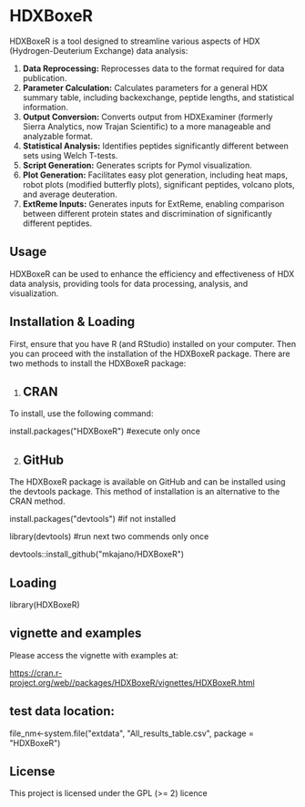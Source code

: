# HDXBoxeR

HDXBoxeR is a tool designed to streamline various aspects of HDX (Hydrogen-Deuterium Exchange) data analysis:

1. **Data Reprocessing:** Reprocesses data to the format required for data publication.
2. **Parameter Calculation:** Calculates parameters for a general HDX summary table, including backexchange, peptide lengths, and statistical information.
3. **Output Conversion:** Converts output from HDXExaminer (formerly Sierra Analytics, now Trajan Scientific) to a more manageable and analyzable format.
4. **Statistical Analysis:** Identifies peptides significantly different between sets using Welch T-tests.
5. **Script Generation:** Generates scripts for Pymol visualization.
6. **Plot Generation:** Facilitates easy plot generation, including heat maps, robot plots (modified butterfly plots), significant peptides, volcano plots, and average deuteration.
7. **ExtReme Inputs:** Generates inputs for ExtReme, enabling comparison between different protein states and discrimination of significantly different peptides.

## Usage

HDXBoxeR can be used to enhance the efficiency and effectiveness of HDX data analysis, providing tools for data processing, analysis, and visualization.

## Installation & Loading

First, ensure that you have R (and RStudio) installed on your computer.
Then you can proceed with the installation of the HDXBoxeR package.
There are two methods to install the HDXBoxeR package:

1.  ## CRAN
To install, use the following command:

install.packages("HDXBoxeR") #execute only once

2.  ## GitHub
The HDXBoxeR package is available on GitHub and can be installed using the devtools package.
This method of installation is an alternative to the CRAN method.

install.packages("devtools") #if not installed

library(devtools) #run next two commends only once

devtools::install_github("mkajano/HDXBoxeR")

## Loading
library(HDXBoxeR)

## vignette and examples
Please access the vignette with examples at:

https://cran.r-project.org/web//packages/HDXBoxeR/vignettes/HDXBoxeR.html

## test data location:

file_nm<-system.file("extdata", "All_results_table.csv", package = "HDXBoxeR") 



## License

This project is licensed under the  GPL (>= 2) licence

